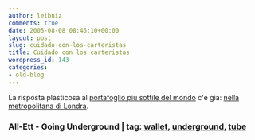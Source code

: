```yaml
---
author: leibniz
comments: true
date: 2005-08-08 08:46:10+00:00
layout: post
slug: cuidado-con-los-carteristas
title: Cuidado con los carteristas
wordpress_id: 143
categories:
- old-blog
---
```


La risposta plasticosa al [portafoglio piu sottile del mondo](http://www.google.it/url?sa=t&ct=res&cd=3&url=http%3A//www.all-ett.com/&ei=Lhv3QqivBqeYQb_htYcO) c'e gia: [nella metropolitana di Londra](http://london-underground.blogspot.com/2005_08_01_london-underground_archive.html#112325904056670982).  



### All-Ett - Going Underground | tag: [wallet](http://www.technorati.com/tags/wallet), [underground](http://www.technorati.com/tags/underground), [tube](http://www.technorati.com/tags/tube)
